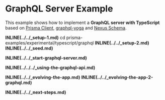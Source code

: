 # GraphQL Server Example

This example shows how to implement a **GraphQL server with TypeScript** based on [Prisma Client](https://github.com/prisma/prisma2/blob/master/docs/prisma-client-js/api.md), [graphql-yoga](https://github.com/prisma/graphql-yoga) and [Nexus Schema](https://nexusjs.org/#/components/schema/about).

**INLINE(../../\_setup-1.md)**
cd prisma-examples/experimental/typescript/graphql
**INLINE(../../\_setup-2.md)**
**INLINE(../../\_seed.md)**

**INLINE(../../\_start-graphql-server.md)**

**INLINE(../../../\_using-the-graphql-api.md)**

**INLINE(../../\_evolving-the-app.md)**
**INLINE(../../\_evolving-the-app-2-graphql.md)**

**INLINE(../../\_next-steps.md)**
